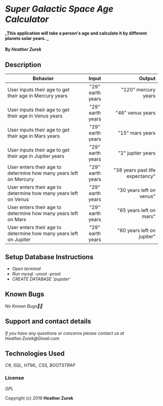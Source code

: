 # _Super Galactic Space Age Calculator_

#### _This application will take a person's age and calculate it by different planets solar years. _

#### By _**Heather Zurek**_

## Description

| Behavior | Input | Output |
| ------------- |:-------------:| -----:|
| User inputs their age to get their age in Mercury years | "29" earth years | "120" mercury years |
| User inputs their age to get their age in Venus years | "29" earth years | "46" venus years |
| User inputs their age to get their age in Mars years | "29" earth years | "15" mars years |
| User inputs their age to get their age in Jupiter years | "29" earth years | "2" jupiter years |
| User enters their age to determine how many years left on Mercury | "29" earth years | "38 years past life expectancy" |
| User enters their age to determine how many years left on Venus | "29" earth years | "30 years left on venus" |
| User enters their age to determine how many years left on Mars | "29" earth years | "65 years left on mars" |
| User enters their age to determine how many years left on Jupiter | "29" earth years | "80 years left on jupiter" |

## Setup Database Instructions

* _Open terminal_
* _Run mysql -uroot -proot_
* _CREATE DATABASE 'pupster'_
<!-- *_Create table Instructions here_ -->

## Known Bugs

_No Known Bugs🐛🐞_

## Support and contact details

_If you have any questions or concerns please contact us at Heather.Zurek@Gmail.com_

## Technologies Used

_C#, SQL, HTML, CSS, BOOTSTRAP_

### License

*GPL*

Copyright (c) 2019 **Heather Zurek**
